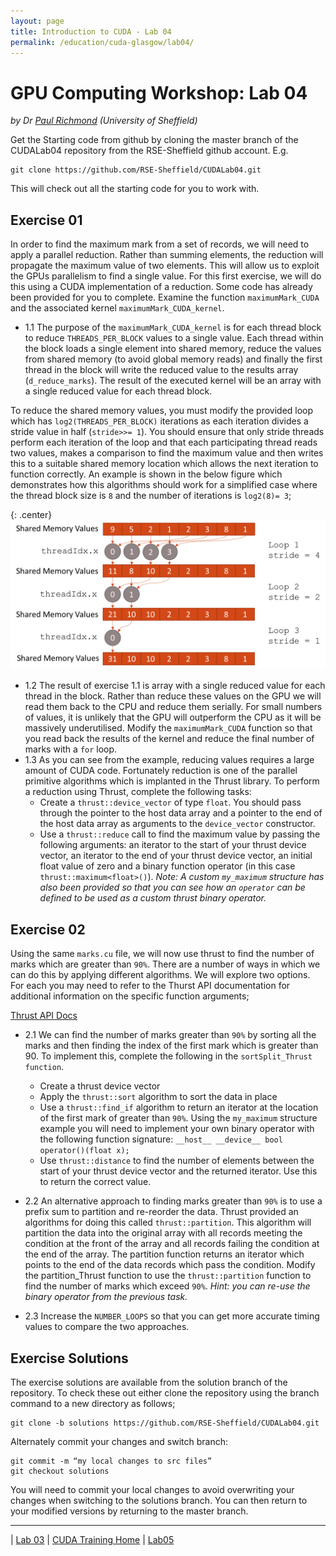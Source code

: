```yaml
---
layout: page
title: Introduction to CUDA - Lab 04
permalink: /education/cuda-glasgow/lab04/
---
```


# GPU Computing Workshop: Lab 04 #

*by Dr [Paul Richmond](http://paulrichmond.shef.ac.uk/) (University of Sheffield)*

Get the Starting code from github by cloning the master branch of the CUDALab04 repository from the RSE-Sheffield github account. E.g. 
    
    git clone https://github.com/RSE-Sheffield/CUDALab04.git
    
This will check out all the starting code for you to work with.

## Exercise 01 ##

In order to find the maximum mark from a set of records, we will need to apply a parallel reduction. Rather than summing elements, the reduction will propagate the maximum value of two elements. This will allow us to exploit the GPUs parallelism to find a single value. For this first exercise, we will do this using a CUDA implementation of a reduction. Some code has already been provided for you to complete. Examine the function `maximumMark_CUDA` and the associated kernel `maximumMark_CUDA_kernel`. 

* 1.1	The purpose of the `maximumMark_CUDA_kernel` is for each thread block to reduce `THREADS_PER_BLOCK` values to a single value. Each thread within the block loads a single element into shared memory, reduce the values from shared memory (to avoid global memory reads) and finally the first thread in the block will write the reduced value to the results array (`d_reduce_marks`). The result of the executed kernel will be an array with a single reduced value for each thread block. 

To reduce the shared memory values, you must modify the provided loop which has `log2(THREADS_PER_BLOCK)` iterations as each iteration divides a stride value in half (`stride>>= 1`). You should ensure that only stride threads perform each iteration of the loop and that each participating thread reads two values, makes a comparison to find the maximum value and then writes this to a suitable shared memory location which allows the next iteration to function correctly. An example is shown in the below figure which demonstrates how this algorithms should work for a simplified case where the thread block size is `8` and the number of iterations is `log2(8)= 3`;


{: .center}
![Reduction Pattern](\static\img\cuda\reduction.png)
 

* 1.2	The result of exercise 1.1 is array with a single reduced value for each thread in the block. Rather than reduce these values on the GPU we will read them back to the CPU and reduce them serially. For small numbers of values, it is unlikely that the GPU will outperform the CPU as it will be massively underutilised. Modify the `maximumMark_CUDA` function so that you read back the results of the kernel and reduce the final number of marks with a `for` loop.
* 1.3	As you can see from the example, reducing values requires a large amount of CUDA code. Fortunately reduction is one of the parallel primitive algorithms which is implanted in the Thrust library. To perform a reduction using Thrust, complete the following tasks:
    * Create a `thrust::device_vector` of type `float`. You should pass through the pointer to the host data array and a pointer to the end of the host data array as arguments to the `device_vector` constructor.
    * Use a `thrust::reduce` call to find the maximum value by passing the following arguments: an iterator to the start of your thrust device vector, an iterator to the end of your thrust device vector, an initial float value of zero and a binary function operator (in this case `thrust::maximum<float>()`). *Note: A custom `my_maximum` structure has also been provided so that you can see how an `operator` can be defined to be used as a custom thrust binary operator.*
    
## Exercise 02 ##

Using the same `marks.cu` file, we will now use thrust to find the number of marks which are greater than `90%`. There are a number of ways in which we can do this by applying different algorithms. We will explore two options. For each you may need to refer to the Thurst API documentation for additional information on the specific function arguments;

[Thrust API Docs](http://thrust.github.io/doc/modules.html)

* 2.1	We can find the number of marks greater than `90%` by sorting all the marks and then finding the index of the first mark which is greater than 90. To implement this, complete the following in the `sortSplit_Thrust function`.
    * Create a thrust device vector 
    * Apply the `thrust::sort` algorithm to sort the data in place
    * Use a `thrust::find_if` algorithm to return an iterator at the location of the first mark of greater than `90%`. Using the `my_maximum` structure example you will need to implement your own binary operator with the following function signature:
    ```__host__ __device__ bool operator()(float x);```
    * Use `thrust::distance` to find the number of elements between the start of your thrust device vector and the returned iterator. Use this to return the correct value.
    
* 2.2	An alternative approach to finding marks greater than `90%` is to use a prefix sum to partition and re-reorder the data. Thrust provided an algorithms for doing this called `thrust::partition`. This algorithm will partition the data into the original array with all records meeting the condition at the front of the array and all records failing the condition at the end of the array.  The partition function returns an iterator which points to the end of the data records which pass the condition. Modify the partition_Thrust function to use the `thrust::partition` function to find the number of marks which exceed `90%`. *Hint: you can re-use the binary operator from the previous task.*

* 2.3	Increase the `NUMBER_LOOPS` so that you can get more accurate timing values to compare the two approaches.

## Exercise Solutions ##

The exercise solutions are available from the solution branch of the repository. To check these out either clone the repository using the branch command to a new directory as follows;

    git clone -b solutions https://github.com/RSE-Sheffield/CUDALab04.git
 
Alternately commit your changes and switch branch:

    git commit -m “my local changes to src files” 
    git checkout solutions

You will need to commit your local changes to avoid overwriting your changes when switching to the solutions branch. You can then return to your modified versions by returning to the master branch.


---

&#124; [Lab 03](../lab03) &#124; [CUDA Training Home](../) &#124; [Lab05](../lab05) 


